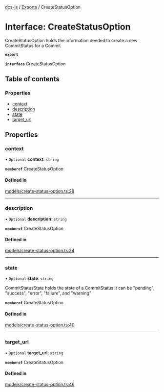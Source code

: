 [dcs-js](../README.md) / [Exports](../modules.md) / CreateStatusOption

# Interface: CreateStatusOption

CreateStatusOption holds the information needed to create a new CommitStatus for a Commit

**`export`**

**`interface`** CreateStatusOption

## Table of contents

### Properties

- [context](CreateStatusOption.md#context)
- [description](CreateStatusOption.md#description)
- [state](CreateStatusOption.md#state)
- [target\_url](CreateStatusOption.md#target_url)

## Properties

### <a id="context" name="context"></a> context

• `Optional` **context**: `string`

**`memberof`** CreateStatusOption

#### Defined in

[models/create-status-option.ts:28](https://github.com/unfoldingWord/dcs-js/blob/b29eb7a/models/create-status-option.ts#L28)

___

### <a id="description" name="description"></a> description

• `Optional` **description**: `string`

**`memberof`** CreateStatusOption

#### Defined in

[models/create-status-option.ts:34](https://github.com/unfoldingWord/dcs-js/blob/b29eb7a/models/create-status-option.ts#L34)

___

### <a id="state" name="state"></a> state

• `Optional` **state**: `string`

CommitStatusState holds the state of a CommitStatus It can be \"pending\", \"success\", \"error\", \"failure\", and \"warning\"

**`memberof`** CreateStatusOption

#### Defined in

[models/create-status-option.ts:40](https://github.com/unfoldingWord/dcs-js/blob/b29eb7a/models/create-status-option.ts#L40)

___

### <a id="target_url" name="target_url"></a> target\_url

• `Optional` **target\_url**: `string`

**`memberof`** CreateStatusOption

#### Defined in

[models/create-status-option.ts:46](https://github.com/unfoldingWord/dcs-js/blob/b29eb7a/models/create-status-option.ts#L46)
